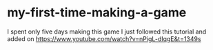 # my-first-time-making-a-game
I spent only five days making this game I just followed this tutorial and added on
https://www.youtube.com/watch?v=nPigL-dIqgE&t=1349s
